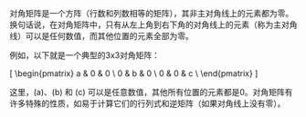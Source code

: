 对角矩阵是一个方阵（行数和列数相等的矩阵），其非主对角线上的元素都为零。换句话说，在对角矩阵中，只有从左上角到右下角的对角线上的元素（称为主对角线）可以是任何数值，而其他位置的元素全部为零。

例如，以下就是一个典型的3x3对角矩阵：

\[
\begin{pmatrix}
a & 0 & 0 \\
0 & b & 0 \\
0 & 0 & c \\
\end{pmatrix}
\]

这里，\(a\)、\(b\) 和 \(c\) 可以是任意数值，其他所有位置的元素都是0。对角矩阵有许多特殊的性质，如易于计算它们的行列式和逆矩阵（如果对角线上没有零）。
